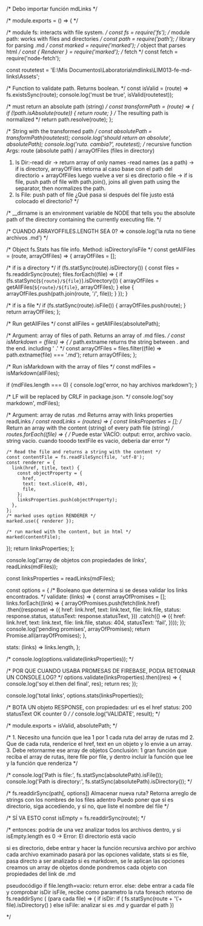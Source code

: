 /* Debo importar función mdLinks */

/* module.exports = () => { */

/* module fs: interacts with file system. */
const fs = require('fs');
/* module path: works with files and directories */
const path = require('path');
/* library for parsing .md */
const marked = require('marked');
/* object that parses html */
const { Renderer } = require('marked');
/* fetch */
const fetch = require('node-fetch');

const routetest = 'E:\\Mis Documentos\\Laboratoria\\mdlinks\\LIM013-fe-md-links\\Assets';

/* Function to validate path. Returns boolean. */
const isValid = (route) => fs.existsSync(route);
console.log('must be true', isValid(routetest));

/* must return an absolute path (string) */
const transformPath = (route) => {
  if (!path.isAbsolute(route)) {
    return route;
  }
  /* The resulting path is normalized */
  return path.resolve(route);
};

/* String with the transformed path */
const absolutePath = transformPath(routetest);
console.log('should return an absolute', absolutePath);
console.log('ruta. cambia?', routetest);
/* recursive function
Args: route (absolute path) / arrayOfFiles (files in directory)
1. Is Dir:-read dir -> return array of only names
          -read names (as a path)
              -> if is directory, arrayOfFiles retorna al caso base con el path
                                        del directorio + arrayOfFiles
                                        luego vuelve a ver si es directorio o file
              -> if is file, push path of file with path.join(),
                 joins all given path using the separator, then normalizes the path.
2. Is File: push path of file
¿Qué pasa si después del file justo está colocado el directorio? */

/* __dirname is an environment variable de NODE that tells you the absolute path
of the directory containing the currently executing file. */

/* CUANDO ARRAYOFFILES.LENGTH SEA 0? => console.log('la ruta no tiene archivos .md') */

/* Object fs.Stats has file info. Method: isDirectory/isFile */
const getAllFiles = (route, arrayOfFiles) => {
  arrayOfFiles = [];

  /* if is a directory */
  if (fs.statSync(route).isDirectory()) {
    const files = fs.readdirSync(route);
    files.forEach((file) => {
      if (fs.statSync(`${route}/${file}`).isDirectory()) {
        arrayOfFiles = getAllFiles(`${route}/${file}`, arrayOfFiles);
      } else {
        arrayOfFiles.push(path.join(route, '/', file));
      }
    });
  }

  /* if is a file */
  if (fs.statSync(route).isFile()) {
    arrayOfFiles.push(route);
  }
  return arrayOfFiles;
};

/* Run getAllFiles */
const allFiles = getAllFiles(absolutePath);

/* Argument: array of files of path. Returns an array of .md files.  */
const isMarkdown = (files) => {
  /* path.extname returns the string between . and the end. including '
.'
 */
  const arrayOfFiles = files.filter((file) => path.extname(file) === '.md');
  return arrayOfFiles;
};

/* Run isMarkdown with the array of files */
const mdFiles = isMarkdown(allFiles);

if (mdFiles.length === 0) {
  console.log('error, no hay archivos markdown');
}

/*  LF will be replaced by CRLF in package.json. */
console.log('soy markdown', mdFiles);

/*  Argument: array de rutas .md
Returns array with links properties
readLinks */
const readLinks = (routes) => {
  const linksProperties = [];
  /*  Return an array with the content (string) of every path file (string) */
  routes.forEach((file) => {
  /* Puede estar VACÍO: output: error, archivo vacío. string vacío.
  cuando tooodo textFile es vacio, deberia dar error */

    /* Read the file and returns a string with the content */
    const contentFile = fs.readFileSync(file, 'utf-8');
    const renderer = {
      link(href, title, text) {
        const objectProperty = {
          href,
          text: text.slice(0, 49),
          file,
        };
        linksProperties.push(objectProperty);
      },
    };
    /* marked uses option RENDERER */
    marked.use({ renderer });

    /* run marked with the content, but in html */
    marked(contentFile);
  });
  return linksProperties;
};

console.log('array de objetos con propiedades de links', readLinks(mdFiles));

const linksProperties = readLinks(mdFiles);

const options = {
  /* Booleano que determina si se desea validar los links encontrados. */
  validate: (links) => {
    const arrayOfPromises = [];
    links.forEach((link) => {
      arrayOfPromises.push(fetch(link.href)
        .then((response) => ({
          href: link.href,
          text: link.text,
          file: link.file,
          status: response.status,
          statusText: response.statusText,
        }))
        .catch(() => ({
          href: link.href,
          text: link.text,
          file: link.file,
          status: 404,
          statusText: 'fail',
        })));
    });
    console.log('pending promises', arrayOfPromises);
    return Promise.all(arrayOfPromises);
  },

  stats: (links) => links.length,
};

/* console.log(options.validate(linksProperties)); */

/* POR QUE CUANDO USABA PROMESAS DE FIREBASE, PODIA RETORNAR UN CONSOLE.LOG? */
options.validate(linksProperties).then((res) => {
  console.log('soy el.then del final', res);
  return res;
});

console.log('total links', options.stats(linksProperties));

/* BOTA UN objeto RESPONSE, con propiedades: url es el href  status: 200 statusText OK counter 0 */
/*  console.log('VALIDATE', result); */

/* module.exports = isValid, absolutePath; */

/* 1. Necesito una función que lea 1 por 1 cada ruta del array de rutas md
2. Que de cada ruta, renderice el href, text en un objeto y lo envie a un array. 
3. Debe retornarme ese array de objetos
Conclusión: 1 gran función que reciba el array de rutas, itere file por file,
 y dentro incluir la función que lee y la función que renderiza
 */

/* console.log('Path is file:', fs.statSync(absolutePath).isFile()); 
console.log('Path is directory:', fs.statSync(absolutePath).isDirectory());  */

/* fs.readdirSync(path[, options])
  Almacenar nueva ruta?
  Retorna arreglo de strings con los nombres de los files adentro
  Puedo poner que si es directorio, siga accediendo, y si no, que liste el nombre del file  */

/* SÍ VA ESTO const isEmpty = fs.readdirSync(route); */

/*  entonces: podría de una vez analizar todos los archivos dentro,
y si isEmpty.length es 0 -> Error: El directorio está vacío

  si es directorio, debe entrar y hacer la función recursiva archivo por archivo
    cada archivo examinado pasará por las opciones validate, stats
  si es file, pasa directo a ser analizado
     si es markdown, se le aplican las opciones
  creamos un array de objetos donde pondremos cada objeto con propiedades del link de .md

  pseudocódigo
  if file.length=vacio: return error.
  else: debe entrar a cada file y comprobar isDir isFile, recibe como parametro la ruta
        foreach retorno de  fs.readdirSync ( (para cada file) =>    {
                                     if isDir: if ( fs.statSync(route + '\\'+ file).isDirectory() )
                                    else isFile: analizar si es .md y guardar el path
                                    })

  */
